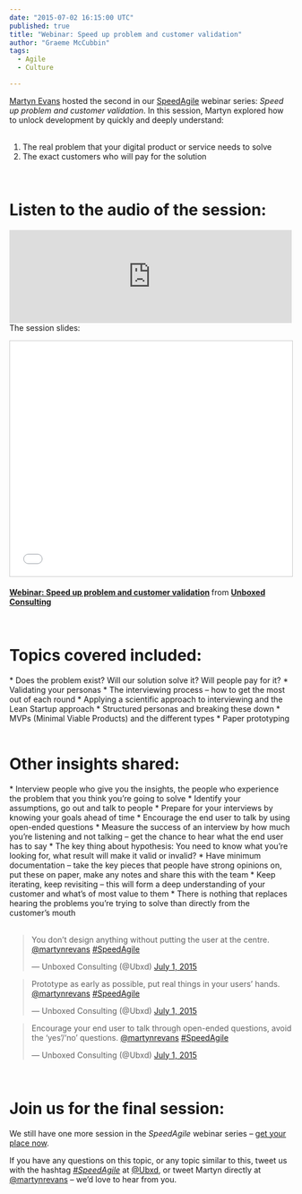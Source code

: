 ```yaml
---
date: "2015-07-02 16:15:00 UTC"
published: true
title: "Webinar: Speed up problem and customer validation"
author: "Graeme McCubbin"
tags:
  - Agile
  - Culture

---
```


[Martyn Evans](/people/martyn-evans) hosted the second in our [SpeedAgile](/news/the-speed-agile-webinar-series) webinar series: <i>Speed up problem and customer validation</i>. In this session, Martyn explored how to unlock development by quickly and deeply understand:<br/>
<br/>
1. The real problem that your digital product or service needs to solve<br/>
2. The exact customers who will pay for the solution<br/>
<br/>

<h1>Listen to the audio of the session:</h1>
<iframe width="100%" height="166" scrolling="no" frameborder="no" src="https://w.soundcloud.com/player/?url=https%3A//api.soundcloud.com/tracks/212820706&amp;color=ff5500&amp;auto_play=false&amp;hide_related=false&amp;show_comments=true&amp;show_user=true&amp;show_reposts=false"></iframe>

<br/>
The session slides:<br/>
<p align="center"><iframe src="//www.slideshare.net/slideshow/embed_code/key/nzWorIZ9wsmSDu" width="510" height="420" frameborder="0" marginwidth="0" marginheight="0" scrolling="no" style="border:1px solid #CCC; border-width:1px; margin-bottom:5px; max-width: 100%;" allowfullscreen> </iframe> <div style="margin-bottom:5px"> <strong> <a href="//www.slideshare.net/UBXD/webinar-speed-up-problem-and-customer-validation" title="Webinar: Speed up problem and customer validation" target="_blank">Webinar: Speed up problem and customer validation</a> </strong> from <strong><a href="//www.slideshare.net/UBXD" target="_blank">Unboxed Consulting</a></strong> </div></p>
<br/>


<h1>Topics covered included:</h1>
* Does the problem exist? Will our solution solve it? Will people pay for it?
* Validating your personas
* The interviewing process – how to get the most out of each round
* Applying a scientific approach to interviewing and the Lean Startup approach
* Structured personas and breaking these down
* MVPs (Minimal Viable Products) and the different types
* Paper prototyping
<br/>
<br/>

<h1>Other insights shared:</h1>
* Interview people who give you the insights, the people who experience the problem that you think you’re going to solve
* Identify your assumptions, go out and talk to people
* Prepare for your interviews by knowing your goals ahead of time
* Encourage the end user to talk by using open-ended questions
* Measure the success of an interview by how much you’re listening and not talking – get the chance to hear what the end user has to say
* The key thing about hypothesis: You need to know what you’re looking for, what result will make it valid or invalid?
* Have minimum documentation – take the key pieces that people have strong opinions on, put these on paper, make any notes and share this with the team
* Keep iterating, keep revisiting – this will form a deep understanding of your customer and what’s of most value to them
* There is nothing that replaces hearing the problems you’re trying to solve than directly from the customer’s mouth
<br/>
<br/>

<blockquote class="twitter-tweet tw-align-center"><p lang="en" dir="ltr">You don’t design anything without putting the user at the centre. <a href="https://twitter.com/martynrevans">@martynrevans</a> <a href="https://twitter.com/hashtag/SpeedAgile?src=hash">#SpeedAgile</a></p>&mdash; Unboxed Consulting (@Ubxd) <a href="https://twitter.com/Ubxd/status/616261278156353536">July 1, 2015</a></blockquote> <script async src="//platform.twitter.com/widgets.js" charset="utf-8"></script></p>

<blockquote class="twitter-tweet tw-align-center"><p lang="en" dir="ltr">Prototype as early as possible, put real things in your users’ hands. <a href="https://twitter.com/martynrevans">@martynrevans</a> <a href="https://twitter.com/hashtag/SpeedAgile?src=hash">#SpeedAgile</a></p>&mdash; Unboxed Consulting (@Ubxd) <a href="https://twitter.com/Ubxd/status/616261621053325312">July 1, 2015</a></blockquote> <script async src="//platform.twitter.com/widgets.js" charset="utf-8"></script></p>

<blockquote class="twitter-tweet tw-align-center"><p lang="en" dir="ltr">Encourage your end user to talk through open-ended questions, avoid the ‘yes’/‘no’ questions. <a href="https://twitter.com/martynrevans">@martynrevans</a> <a href="https://twitter.com/hashtag/SpeedAgile?src=hash">#SpeedAgile</a></p>&mdash; Unboxed Consulting (@Ubxd) <a href="https://twitter.com/Ubxd/status/616263144441294848">July 1, 2015</a></blockquote> <script async src="//platform.twitter.com/widgets.js" charset="utf-8"></script></p>

<br/>
<h1>Join us for the final session:</h1>

We still have one more session in the <i>SpeedAgile</i> webinar series – [get your place now](/news/the-speed-agile-webinar-series).<br/>

If you have any questions on this topic, or any topic similar to this, tweet us with the hashtag [<i>#SpeedAgile</i>](https://twitter.com/hashtag/speedagile?src=hash&vertical=default&f=tweets) at [@Ubxd](https://twitter.com/ubxd), or tweet Martyn directly at [@martynrevans](https://twitter.com/martynrevans) – we’d love to hear from you.
